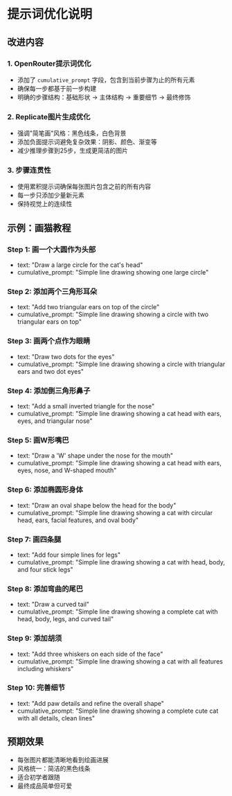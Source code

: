 # 提示词优化说明

## 改进内容

### 1. OpenRouter提示词优化
- 添加了 `cumulative_prompt` 字段，包含到当前步骤为止的所有元素
- 确保每一步都基于前一步构建
- 明确的步骤结构：基础形状 → 主体结构 → 重要细节 → 最终修饰

### 2. Replicate图片生成优化
- 强调"简笔画"风格：黑色线条，白色背景
- 添加负面提示词避免复杂效果：阴影、颜色、渐变等
- 减少推理步骤到25步，生成更简洁的图片

### 3. 步骤连贯性
- 使用累积提示词确保每张图片包含之前的所有内容
- 每一步只添加少量新元素
- 保持视觉上的连续性

## 示例：画猫教程

### Step 1: 画一个大圆作为头部
- text: "Draw a large circle for the cat's head"
- cumulative_prompt: "Simple line drawing showing one large circle"

### Step 2: 添加两个三角形耳朵
- text: "Add two triangular ears on top of the circle"
- cumulative_prompt: "Simple line drawing showing a circle with two triangular ears on top"

### Step 3: 画两个点作为眼睛
- text: "Draw two dots for the eyes"
- cumulative_prompt: "Simple line drawing showing a circle with triangular ears and two dot eyes"

### Step 4: 添加倒三角形鼻子
- text: "Add a small inverted triangle for the nose"
- cumulative_prompt: "Simple line drawing showing a cat head with ears, eyes, and triangular nose"

### Step 5: 画W形嘴巴
- text: "Draw a 'W' shape under the nose for the mouth"
- cumulative_prompt: "Simple line drawing showing a cat head with ears, eyes, nose, and W-shaped mouth"

### Step 6: 添加椭圆形身体
- text: "Draw an oval shape below the head for the body"
- cumulative_prompt: "Simple line drawing showing a cat with circular head, ears, facial features, and oval body"

### Step 7: 画四条腿
- text: "Add four simple lines for legs"
- cumulative_prompt: "Simple line drawing showing a cat with head, body, and four stick legs"

### Step 8: 添加弯曲的尾巴
- text: "Draw a curved tail"
- cumulative_prompt: "Simple line drawing showing a complete cat with head, body, legs, and curved tail"

### Step 9: 添加胡须
- text: "Add three whiskers on each side of the face"
- cumulative_prompt: "Simple line drawing showing a cat with all features including whiskers"

### Step 10: 完善细节
- text: "Add paw details and refine the overall shape"
- cumulative_prompt: "Simple line drawing showing a complete cute cat with all details, clean lines"

## 预期效果
- 每张图片都能清晰地看到绘画进展
- 风格统一：简洁的黑色线条
- 适合初学者跟随
- 最终成品简单但可爱